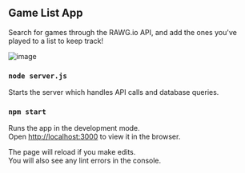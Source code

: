## Game List App

Search for games through the RAWG.io API, and add the ones you've played to a list to keep track!

![image](/public/screenshots/preview_gif.gif?raw=true "Preview")

### `node server.js`

Starts the server which handles API calls and database queries.

### `npm start`

Runs the app in the development mode.<br />
Open [http://localhost:3000](http://localhost:3000) to view it in the browser.

The page will reload if you make edits.<br />
You will also see any lint errors in the console.

